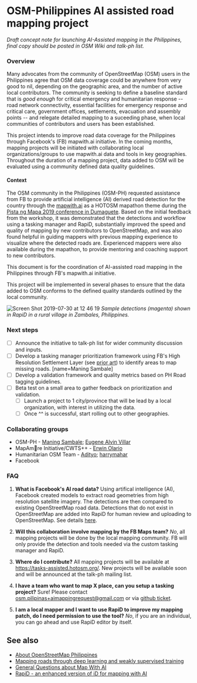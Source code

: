 # OSM-Philippines AI assisted road mapping project

*Draft concept note for launching AI-Assisted mapping in the Philippines, final copy should be posted in OSM Wiki and talk-ph list.*

### Overview

Many advocates from the community of OpenStreetMap (OSM) users in the Philippines agree that OSM data coverage could be anywhere from very good to nil, depending on the geographic area, and the number of active local contributors. The community is seeking to define a baseline standard that is *good enough* for critical emergency and humanitarian response -- road network connectivity, essential facilities for emergency response and critical care, government offices, settlements, evacuation and assembly points -- and relegate detailed mapping to a suceeding phase, when local communities of contributors and users has been established.

This project intends to improve road data coverage for the Philippines through Facebook's (FB) mapwith.ai initiative. In the coming months, mapping projects will be initiated with collaborating local organizations/groups to use mapwith.ai data and tools in key geographies.  Throughout the duration of a mapping project, data added to OSM will be evaluated using a community defined data quality guidelines.

#### Context

The OSM community in the Philippines (OSM-PH) requested assistance from FB to provide artificial intelligence (AI) derived road detection for the country through the [mapwith.ai](https://mapwith.ai/) as a HOTOSM mapathon theme during the [Pista ng Mapa 2019 conference in Dumaguete](https://ti.to/pistangmapa/2019/). Based on the initial feedback from the workshop, it was demonstrated that the detections and workflow using a tasking manager and RapiD, substantially improved the speed and quality of mapping by new contributors to OpenStreetMap, and was also found helpful in guiding mappers with previous mapping experience to visualize where the detected roads are. Experienced mappers were also available during the mapathon, to provide mentoring and coaching support to new contributors.

This document is for the coordination of AI-assisted road mapping in the Philippines through FB's mapwith.ai initiative.

This project will be implemented in several phases to ensure that the data added to OSM conforms to the defined quality standards outlined by the local community.

![Screen Shot 2019-07-30 at 12 46 19](https://user-images.githubusercontent.com/353700/62353783-eba82600-b4fa-11e9-8260-929ce4c3e522.png)
_Sample detections (magenta) shown in RapiD in a rural village in Zambales, Philippines._


### Next steps

- [ ] Announce the initiative to talk-ph list for wider community discussion and inputs. 
- [ ] Develop a tasking manager prioritization framework using FB's High Resolution Settlement Layer (see [prior art](https://www.openstreetmap.org/user/maning/diary/371456)) to identify areas to map missing roads. [name=Maning Sambale]
- [ ] Develop a validation framework and quality metrics based on PH Road tagging guidelines.
- [ ] Beta test on a small area to gather feedback on prioritization and validation.
    - [ ] Launch a project to 1 city/province that will be lead by a local organization, with interest in utilizing the data.
    - [ ] Once ^^ is successful, start rolling out to other geographies.

### Collaborating groups

* OSM-PH - [Maning Sambale](https://www.openstreetmap.org/user/maning); [Eugene Alvin Villar](https://www.openstreetmap.org/user/seav)
* MapAm💜re Initiative/CWTS++ - [Erwin Olario](https://www.openstreetmap.org/user/GOwin)
* Humanitarian OSM Team - [Adityo](https://www.openstreetmap.org/user/Adityo); [harrymahar](https://www.openstreetmap.org/user/harrymahar) 
* Facebook

### FAQ

1. **What is Facebook's AI road data?**  Using artifical intelligence (AI), Facebook created models to extract road geometries from high resolution satellite imagery. The detections are then compared to existing OpenStreetMap road data. Detections that do not exist in OpenStreetMap are added into RapiD for human review and uploading to OpenStreetMap.  See details [here](https://ai.facebook.com/blog/mapping-roads-through-deep-learning-and-weakly-supervised-training).

2. **Will this collaboration involve mapping by the FB Maps team?** _No_, all mapping projects will be done by the local mapping community.  FB will only provide the detection and tools needed via the custom tasking manager and RapiD.

3. **Where do I contribute?** All mapping projects will be available at https://tasks-assisted.hotosm.org/.  New projects will be available soon and will be announced at the talk-ph mailing list.

4. **I have a team who want to map X place, can you setup a tasking project?** Sure! Please contact osm.pilipinas+aimappingrequest@gmail.com or via [github ticket](https://github.com/OSMPH/Tabang-AI/issues/new).

5. **I am a local mapper and I want to use RapiD to improve my mapping patch, do I need permission to use the tool?** _No_, if you are an individual, you can go ahead and use RapiD editor by itself. 

## See also

* [About OpenStreetMap Philippines](https://wiki.openstreetmap.org/wiki/Philippines)
* [Mapping roads through deep learning and weakly supervised training](https://ai.facebook.com/blog/mapping-roads-through-deep-learning-and-weakly-supervised-training)
* [General Questions about Map With AI](https://github.com/facebookmicrosites/Open-Mapping-At-Facebook/wiki/FAQ)
* [RapiD - an enhanced version of iD for mapping with AI](https://github.com/facebookincubator/RapiD)
